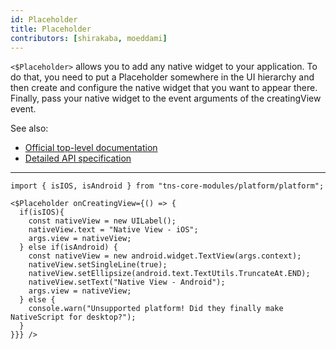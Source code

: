 ```yaml
---
id: Placeholder
title: Placeholder
contributors: [shirakaba, moeddami]
---
```


`<$Placeholder>` allows you to add any native widget to your application. To do that, you need to put a Placeholder somewhere in the UI hierarchy and then create and configure the native widget that you want to appear there. Finally, pass your native widget to the event arguments of the creatingView event.

See also:

* [Official top-level documentation](https://docs.nativescript.org/ui/components/placeholder)
* [Detailed API specification](https://docs.nativescript.org/api-reference/classes/_ui_placeholder_.placeholder)

---

```tsx
import { isIOS, isAndroid } from "tns-core-modules/platform/platform";

<$Placeholder onCreatingView={() => {
  if(isIOS){
    const nativeView = new UILabel();
    nativeView.text = "Native View - iOS";
    args.view = nativeView;
  } else if(isAndroid) {
    const nativeView = new android.widget.TextView(args.context);
    nativeView.setSingleLine(true);
    nativeView.setEllipsize(android.text.TextUtils.TruncateAt.END);
    nativeView.setText("Native View - Android");
    args.view = nativeView;
  } else {
    console.warn("Unsupported platform! Did they finally make NativeScript for desktop?");
  }
}}} />
```
